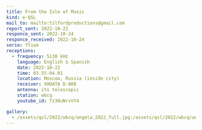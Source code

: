 ```yaml
---
title: From the Isle of Music
kind: e-QSL
mail_to: mailto:tilfordproductions@gmail.com
report_sent: 2022-10-22
responce_sent: 2022-10-24
responce_received: 2022-10-24
serie: ftiom
receptions:
  - frequency: 5130 kHz
    language: English & Spanish
    date: 2022-10-22
    time: 03.55-04.01
    location: Moscow, Russia (inside city)
    receiver: XHDATA D-808
    antenna: its telescopic
    station: wbcq
    youtube_id: Tz30uNrvVY4

gallery:
  - /assets/qsl/2022/wbcq/angela_2022_full.jpg:/assets/qsl/2022/wbcq/angela_2022_small.jpg
---
```

